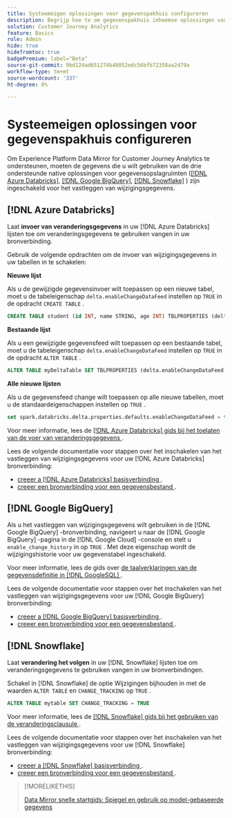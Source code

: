 ```yaml
---
title: Systeemeigen oplossingen voor gegevenspakhuis configureren
description: Begrijp hoe te om gegevenspakhuis inheemse oplossingen voor Experience Platform Data Mirror voor Customer Journey Analytics te vormen
solution: Customer Journey Analytics
feature: Basics
role: Admin
hide: true
hidefromtoc: true
badgePremium: label="Beta"
source-git-commit: 9bd124ad651274b48052edc56bfb72358aa2d79a
workflow-type: tm+mt
source-wordcount: '337'
ht-degree: 0%

---
```


# Systeemeigen oplossingen voor gegevenspakhuis configureren

Om Experience Platform Data Mirror for Customer Journey Analytics te ondersteunen, moeten de gegevens die u wilt gebruiken van de drie ondersteunde native oplossingen voor gegevensopslagruimten ([[!DNL Azure Databricks]](#azure-databricks), [[!DNL Google BigQuery]](#google-bigquery), [[!DNL Snowflake]](#snowflake) ) zijn ingeschakeld voor het vastleggen van wijzigingsgegevens.


## [!DNL Azure Databricks]

Laat **invoer van veranderingsgegevens** in uw [!DNL Azure Databricks] lijsten toe om veranderingsgegevens te gebruiken vangen in uw bronverbinding.

Gebruik de volgende opdrachten om de invoer van wijzigingsgegevens in uw tabellen in te schakelen:

**Nieuwe lijst**

Als u de gewijzigde gegevensinvoer wilt toepassen op een nieuwe tabel, moet u de tabeleigenschap `delta.enableChangeDataFeed` instellen op `TRUE` in de opdracht `CREATE TABLE` .

```sql
CREATE TABLE student (id INT, name STRING, age INT) TBLPROPERTIES (delta.enableChangeDataFeed = true)
```

**Bestaande lijst**

Als u een gewijzigde gegevensfeed wilt toepassen op een bestaande tabel, moet u de tabeleigenschap `delta.enableChangeDataFeed` instellen op `TRUE` in de opdracht `ALTER TABLE` .

```sql
ALTER TABLE myDeltaTable SET TBLPROPERTIES (delta.enableChangeDataFeed = true)
```

**Alle nieuwe lijsten**

Als u de gegevensfeed change wilt toepassen op alle nieuwe tabellen, moet u de standaardeigenschappen instellen op `TRUE` .

```sql
set spark.databricks.delta.properties.defaults.enableChangeDataFeed = true;
```

Voor meer informatie, lees de [[!DNL Azure Databricks]  gids bij het toelaten van de voer van veranderingsgegevens ](https://docs.databricks.com/aws/en/delta/delta-change-data-feed#enable-change-data-feed).

Lees de volgende documentatie voor stappen over het inschakelen van het vastleggen van wijzigingsgegevens voor uw [!DNL Azure Databricks] bronverbinding:

* [ creeer a [!DNL Azure Databricks]  basisverbinding ](https://experienceleague.adobe.com/nl/docs/experience-platform/sources/api-tutorials/create/databases/databricks).
* [ creeer een bronverbinding voor een gegevensbestand ](https://experienceleague.adobe.com/nl/docs/experience-platform/sources/api-tutorials/collect/database-nosql#create-a-source-connection).

## [!DNL Google BigQuery]

Als u het vastleggen van wijzigingsgegevens wilt gebruiken in de [!DNL Google BigQuery] -bronverbinding, navigeert u naar de [!DNL Google BigQuery] -pagina in de [!DNL Google Cloud] -console en stelt u `enable_change_history` in op `TRUE` . Met deze eigenschap wordt de wijzigingshistorie voor uw gegevenstabel ingeschakeld.

Voor meer informatie, lees de gids over [ de taalverklaringen van de gegevensdefinitie in  [!DNL GoogleSQL] ](https://cloud.google.com/bigquery/docs/reference/standard-sql/data-definition-language#table_option_list).

Lees de volgende documentatie voor stappen over het inschakelen van het vastleggen van wijzigingsgegevens voor uw [!DNL Google BigQuery] bronverbinding:

* [ creeer a [!DNL Google BigQuery]  basisverbinding ](https://experienceleague.adobe.com/nl/docs/experience-platform/sources/api-tutorials/create/databases/bigquery).
* [ creeer een bronverbinding voor een gegevensbestand ](https://experienceleague.adobe.com/nl/docs/experience-platform/sources/api-tutorials/collect/database-nosql#create-a-source-connection).

## [!DNL Snowflake]

Laat **verandering het volgen** in uw [!DNL Snowflake] lijsten toe om veranderingsgegevens te gebruiken vangen in uw bronverbindingen.

Schakel in [!DNL Snowflake] de optie Wijzigingen bijhouden in met de waarden `ALTER TABLE` en `CHANGE_TRACKING` op `TRUE` .

```sql
ALTER TABLE mytable SET CHANGE_TRACKING = TRUE
```

Voor meer informatie, lees de [[!DNL Snowflake]  gids bij het gebruiken van de veranderingsclausule ](https://docs.snowflake.com/en/sql-reference/constructs/changes#usage-notes).

Lees de volgende documentatie voor stappen over het inschakelen van het vastleggen van wijzigingsgegevens voor uw [!DNL Snowflake] bronverbinding:

* [ creeer a [!DNL Snowflake]  basisverbinding ](https://experienceleague.adobe.com/nl/docs/experience-platform/sources/api-tutorials/create/databases/snowflake).
* [ creeer een bronverbinding voor een gegevensbestand ](https://experienceleague.adobe.com/nl/docs/experience-platform/sources/api-tutorials/collect/database-nosql#create-a-source-connection).


>[!MORELIKETHIS]
>
>[ Data Mirror snelle startgids: Spiegel en gebruik op model-gebaseerde gegevens ](data-mirror.md)
>
